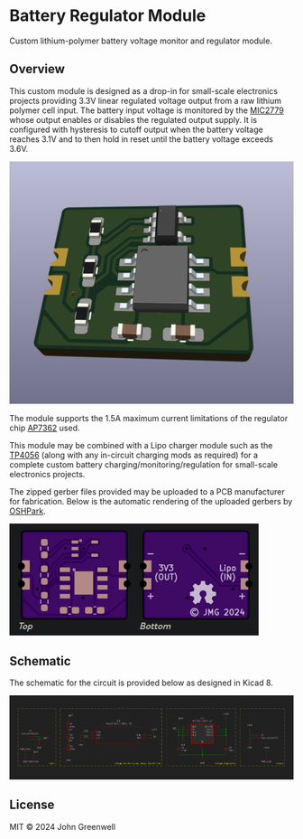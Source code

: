 # Battery Regulator Module

Custom lithium-polymer battery voltage monitor and regulator module.

## Overview

This custom module is designed as a drop-in for small-scale electronics projects providing 3.3V linear regulated voltage output from a raw lithium polymer cell input. The battery input voltage is monitored by the [MIC2779](https://www.digikey.com/en/products/detail/microchip-technology/MIC2779L-2YM5-TR/1616864) whose output enables or disables the regulated output supply. It is configured with hysteresis to cutoff output when the battery voltage reaches 3.1V and to then hold in reset until the battery voltage exceeds 3.6V.

![Battery Regulator Module 3d Render](images/battery-reg-module-3d-ap7362.png)

The module supports the 1.5A maximum current limitations of the regulator chip [AP7362](https://www.digikey.com/en/products/detail/diodes-incorporated/AP7362-33SP-13/5305857) used.

This module may be combined with a Lipo charger module such as the [TP4056](https://www.best-microcontroller-projects.com/tp4056.html) (along with any in-circuit charging mods as required) for a complete custom battery charging/monitoring/regulation for small-scale electronics projects.

The zipped gerber files provided may be uploaded to a PCB manufacturer for fabrication. Below is the automatic rendering of the uploaded gerbers by [OSHPark](https://oshpark.com/home).

![Battery Regulator Module Gerbers Rendered](images/battery-reg-module-gerbers-rendered.png)

## Schematic

The schematic for the circuit is provided below as designed in Kicad 8.

![Battery Regulator Module Schematic](images/battery-reg-module-schematic.png)

## License

MIT © 2024 John Greenwell